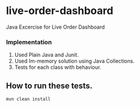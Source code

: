 # live-order-dashboard
Java Excercise for Live Order Dashboard

### Implementation

1) Used Plain Java and Junit.
2) Used Im-memory solution using Java Collections.
3) Tests for each class with behaviour.

## How to run these tests.
``mvn clean install``
